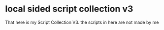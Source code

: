 # local sided script collection v3
 That here is my Script Collection V3.
 the scripts in here are not made by me